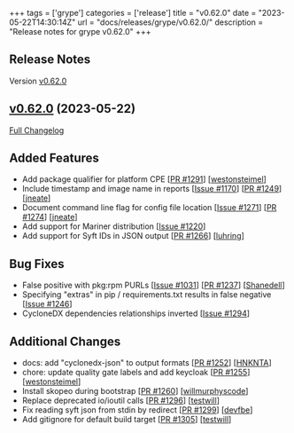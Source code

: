 +++
tags = ['grype']
categories = ['release']
title = "v0.62.0"
date = "2023-05-22T14:30:14Z"
url = "docs/releases/grype/v0.62.0/"
description = "Release notes for grype v0.62.0"
+++

## Release Notes

Version [v0.62.0](https://github.com/anchore/grype/releases/tag/v0.62.0)

## [v0.62.0](https://github.com/anchore/grype/tree/v0.62.0) (2023-05-22)

[Full Changelog](https://github.com/anchore/grype/compare/v0.61.1...v0.62.0)

## Added Features

- Add package qualifier for platform CPE [[PR #1291](https://github.com/anchore/grype/pull/1291)] [[westonsteimel](https://github.com/westonsteimel)]
- Include timestamp and image name in reports [[Issue #1170](https://github.com/anchore/grype/issues/1170)] [[PR #1249](https://github.com/anchore/grype/pull/1249)] [[jneate](https://github.com/jneate)]
- Document command line flag for config file location [[Issue #1271](https://github.com/anchore/grype/issues/1271)] [[PR #1274](https://github.com/anchore/grype/pull/1274)] [[jneate](https://github.com/jneate)]
- Add support for Mariner distribution [[Issue #1220](https://github.com/anchore/grype/issues/1220)]
- Add support for Syft IDs in JSON output [[PR #1266](https://github.com/anchore/grype/pull/1266)] [[luhring](https://github.com/luhring)]

## Bug Fixes

- False positive with pkg:rpm PURLs [[Issue #1031](https://github.com/anchore/grype/issues/1031)] [[PR #1237](https://github.com/anchore/grype/pull/1237)] [[Shanedell](https://github.com/Shanedell)]
- Specifying "extras" in pip / requirements.txt results in false negative [[Issue #1246](https://github.com/anchore/grype/issues/1246)]
- CycloneDX dependencies relationships inverted [[Issue #1294](https://github.com/anchore/grype/issues/1294)]

## Additional Changes

- docs: add "cyclonedx-json" to output formats [[PR #1252](https://github.com/anchore/grype/pull/1252)] [[HNKNTA](https://github.com/HNKNTA)]
- chore: update quality gate labels and add keycloak [[PR #1255](https://github.com/anchore/grype/pull/1255)] [[westonsteimel](https://github.com/westonsteimel)]
- Install skopeo during bootstrap [[PR #1260](https://github.com/anchore/grype/pull/1260)] [[willmurphyscode](https://github.com/willmurphyscode)]
- Replace deprecated io/ioutil calls [[PR #1296](https://github.com/anchore/grype/pull/1296)] [[testwill](https://github.com/testwill)]
- Fix reading syft json from stdin by redirect [[PR #1299](https://github.com/anchore/grype/pull/1299)] [[devfbe](https://github.com/devfbe)]
- Add gitignore for default build target [[PR #1305](https://github.com/anchore/grype/pull/1305)] [[testwill](https://github.com/testwill)]
